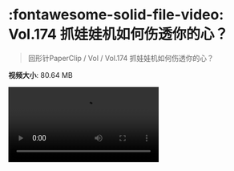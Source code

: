 # :fontawesome-solid-file-video: Vol.174 抓娃娃机如何伤透你的心？

> 回形针PaperClip / Vol / Vol.174 抓娃娃机如何伤透你的心？

**视频大小**: 80.64 MB

<div class="video"><video src="https://file.hsyhx.top/archive/回形针PaperClip/Vol/Vol.174 抓娃娃机如何伤透你的心？.mp4" controls preload>🤔 您的浏览器不支持 video 标签</video></div>